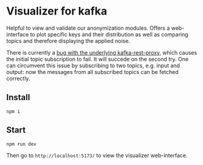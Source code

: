 # Visualizer for kafka 

Helpful to view and validate our anonymization modules. 
Offers a web-interface to plot specific keys and their distribution as well as comparing topics and therefore displaying the applied noise.

There is currently a [bug with the underlying kafka-rest-proxy](https://github.com/confluentinc/kafka-rest/issues/725), which causes the initial topic subscription to fail. It will succede on the second try. One can circumvent this issue by subscribing to two topics, e.g. input and output: now the messages from all subscribed topics can be fetched correctly.

## Install

    npm i

## Start

    npm run dev

Then go to `http://localhost:5173/` to view the visualizer web-interface.